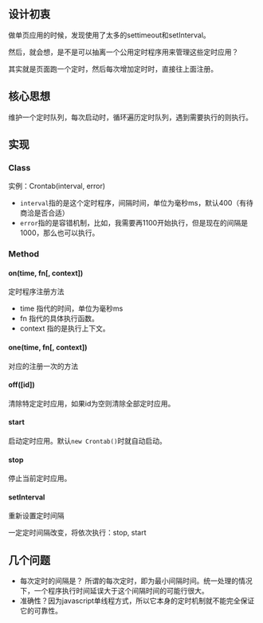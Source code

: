 ## 设计初衷

做单页应用的时候，发现使用了太多的settimeout和setInterval。

然后，就会想，是不是可以抽离一个公用定时程序用来管理这些定时应用？

其实就是页面跑一个定时，然后每次增加定时时，直接往上面注册。

## 核心思想

维护一个定时队列，每次启动时，循环遍历定时队列，遇到需要执行的则执行。

## 实现

### Class

实例：Crontab(interval, error)

* `interval`指的是这个定时程序，间隔时间，单位为毫秒ms，默认400（有待商洽是否合适）
* `error`指的是容错机制，比如，我需要再1100开始执行，但是现在的间隔是1000，那么也可以执行。

### Method

#### on(time, fn[, context])

定时程序注册方法

* time 指代的时间，单位为毫秒ms
* fn 指代的具体执行函数。
* context 指的是执行上下文。

#### one(time, fn[, context])

对应的注册一次的方法

#### off([id])

清除特定定时应用，如果id为空则清除全部定时应用。

#### start

启动定时应用。默认`new Crontab()`时就自动启动。

#### stop

停止当前定时应用。

#### setInterval

重新设置定时间隔

一定定时间隔改变，将依次执行：stop, start

## 几个问题

* 每次定时的间隔是？  所谓的每次定时，即为最小间隔时间。统一处理的情况下，一个程序执行时间延误大于这个间隔时间的可能行很大。
* 准确性？因为javascript单线程方式，所以它本身的定时机制就不能完全保证它的可靠性。

